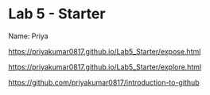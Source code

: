 # Lab 5 - Starter
Name: Priya

https://priyakumar0817.github.io/Lab5_Starter/expose.html

https://priyakumar0817.github.io/Lab5_Starter/explore.html

https://github.com/priyakumar0817/introduction-to-github
